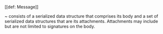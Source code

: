 [[def: Message]]

~ consists of a serialized data structure that comprises its body and a set of serialized data structures that are its attachments. Attachments may include but are not limited to signatures on the body.
